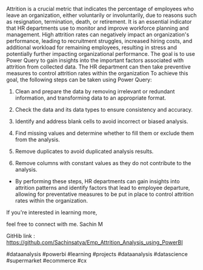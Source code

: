 Attrition is a crucial metric that indicates the percentage of employees who leave an organization, either voluntarily or involuntarily, due to reasons such as resignation, termination, death, or retirement. It is an essential indicator that HR departments use to monitor and improve workforce planning and management. High attrition rates can negatively impact an organization's performance, leading to recruitment struggles, increased hiring costs, and additional workload for remaining employees, resulting in stress and potentially further impacting organizational performance.
The goal is to use Power Query to gain insights into the important factors associated with attrition from collected data. The HR department can then take preventive measures to control attrition rates within the organization
To achieve this goal, the following steps can be taken using Power Query:

1. Clean and prepare the data by removing irrelevant or redundant information, and transforming data to an appropriate format.

2. Check the data and its data types to ensure consistency and accuracy.

3. Identify and address blank cells to avoid incorrect or biased analysis.

4. Find missing values and determine whether to fill them or exclude them from the analysis.

5. Remove duplicates to avoid duplicated analysis results.

6. Remove columns with constant values as they do not contribute to the analysis.

- By performing these steps, HR departments can gain insights into attrition patterns and identify factors that lead to employee departure, allowing for preventative measures to be put in place to control attrition rates within the organization.

If you're interested in learning more,

feel free to connect with me. Sachin M



GitHib link : https://github.com/Sachinsatya/Emp_Attrition_Analysis_using_PowerBI



#dataanalysis #powerbi #learning #projects #dataanalysis #datascience #supermarket #ecommerce #cx



